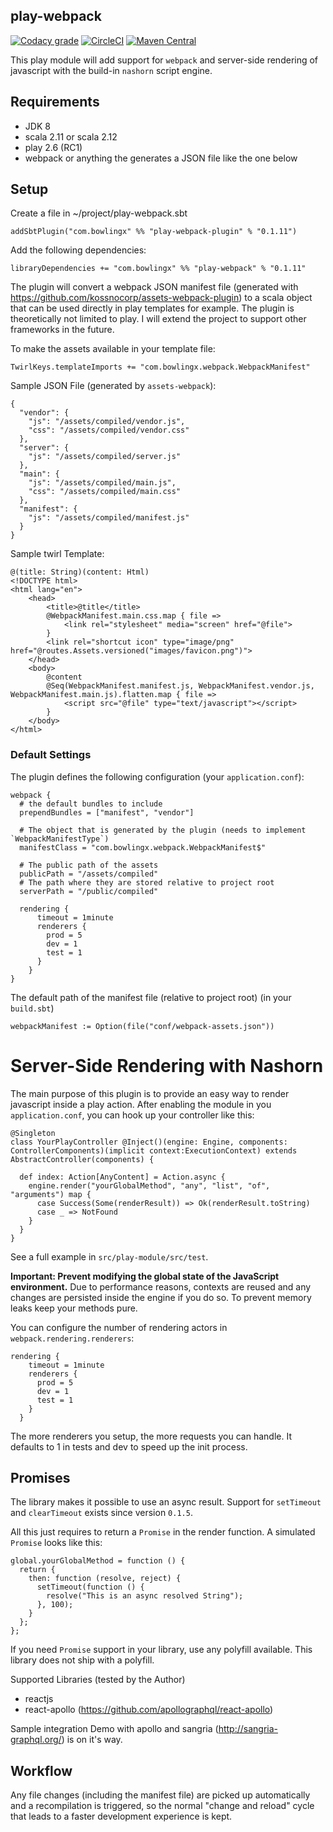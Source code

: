 play-webpack
------------

[![Codacy grade](https://img.shields.io/codacy/grade/4ca293d1006d4416a9aeb76bf323db6e.svg)](https://www.codacy.com/app/bowlingx/play-webpack?utm_source=github.com&amp;utm_medium=referral&amp;utm_content=BowlingX/play-webpack&amp;utm_campaign=Badge_Grade)
[![CircleCI](https://img.shields.io/circleci/project/github/BowlingX/play-webpack.svg)](https://circleci.com/gh/BowlingX/play-webpack)
[![Maven Central](https://img.shields.io/maven-central/v/com.bowlingx/play-webpack_2.12.svg)](http://search.maven.org/#search%7Cga%7C1%7Ca%3A%22play-webpack_2.12%22)

This play module will add support for `webpack` and server-side rendering of javascript 
with the build-in `nashorn` script engine.

## Requirements

- JDK 8
- scala 2.11 or scala 2.12
- play 2.6 (RC1)
- webpack or anything the generates a JSON file like the one below

## Setup

Create a file in ~/project/play-webpack.sbt

    addSbtPlugin("com.bowlingx" %% "play-webpack-plugin" % "0.1.11")
    
Add the following dependencies:
    
    libraryDependencies += "com.bowlingx" %% "play-webpack" % "0.1.11"

The plugin will convert a webpack JSON manifest file (generated with https://github.com/kossnocorp/assets-webpack-plugin) to a scala object 
that can be used directly in play templates for example. The plugin is theoretically not limited to play. 
I will extend the project to support other frameworks in the future.

To make the assets available in your template file:

    TwirlKeys.templateImports += "com.bowlingx.webpack.WebpackManifest"

Sample JSON File (generated by `assets-webpack`):

    {
      "vendor": {
        "js": "/assets/compiled/vendor.js",
        "css": "/assets/compiled/vendor.css"
      },
      "server": {
        "js": "/assets/compiled/server.js"
      },
      "main": {
        "js": "/assets/compiled/main.js",
        "css": "/assets/compiled/main.css"
      },
      "manifest": {
        "js": "/assets/compiled/manifest.js"
      }
    }
    
Sample twirl Template:
    
    @(title: String)(content: Html)
    <!DOCTYPE html>
    <html lang="en">
        <head>
            <title>@title</title>
            @WebpackManifest.main.css.map { file =>
                <link rel="stylesheet" media="screen" href="@file">
            }
            <link rel="shortcut icon" type="image/png" href="@routes.Assets.versioned("images/favicon.png")">
        </head>
        <body>
            @content
            @Seq(WebpackManifest.manifest.js, WebpackManifest.vendor.js, WebpackManifest.main.js).flatten.map { file =>
                <script src="@file" type="text/javascript"></script>
            }
        </body>
    </html>

### Default Settings

The plugin defines the following configuration (your `application.conf`):

    webpack {
      # the default bundles to include
      prependBundles = ["manifest", "vendor"]
    
      # The object that is generated by the plugin (needs to implement `WebpackManifestType`)
      manifestClass = "com.bowlingx.webpack.WebpackManifest$"

      # The public path of the assets
      publicPath = "/assets/compiled"
      # The path where they are stored relative to project root
      serverPath = "/public/compiled"
      
      rendering {
          timeout = 1minute
          renderers {
            prod = 5
            dev = 1
            test = 1
          }
        }
    }
    
The default path of the manifest file (relative to project root) (in your `build.sbt`)
    
    webpackManifest := Option(file("conf/webpack-assets.json"))

# Server-Side Rendering with Nashorn

The main purpose of this plugin is to provide an easy way to render javascript inside a play action.
After enabling the module in you `application.conf`, you can hook up your controller like this:

    @Singleton
    class YourPlayController @Inject()(engine: Engine, components: ControllerComponents)(implicit context:ExecutionContext) extends AbstractController(components) {
    
      def index: Action[AnyContent] = Action.async {
        engine.render("yourGlobalMethod", "any", "list", "of", "arguments") map {
          case Success(Some(renderResult)) => Ok(renderResult.toString)
          case _ => NotFound
        }
      }
    }

See a full example in `src/play-module/src/test`.

**Important: Prevent modifying the global state of the JavaScript environment.**
Due to performance reasons, contexts are reused and any changes are persisted inside the engine if you do so.
To prevent memory leaks keep your methods pure.

You can configure the number of rendering actors in `webpack.rendering.renderers`:

```
rendering {
    timeout = 1minute
    renderers {
      prod = 5
      dev = 1
      test = 1
    }
  }
```

The more renderers you setup, the more requests you can handle. 
It defaults to 1 in tests and dev to speed up the init process.

## Promises

The library makes it possible to use an async result.
Support for `setTimeout` and `clearTimeout` exists since version `0.1.5`.

All this just requires to return a `Promise` in the render function. A simulated `Promise` looks like this:

    global.yourGlobalMethod = function () {
      return {
        then: function (resolve, reject) {
          setTimeout(function () {
            resolve("This is an async resolved String");
          }, 100);
        }
      };
    };

If you need `Promise` support in your library, use any polyfill available. This library does not ship with a polyfill.

Supported Libraries (tested by the Author)

- reactjs
- react-apollo (https://github.com/apollographql/react-apollo)

Sample integration Demo with apollo and sangria (http://sangria-graphql.org/) is on it's way.

## Workflow

Any file changes (including the manifest file) are picked up automatically and a recompilation is triggered, 
so the normal "change and reload" cycle that leads to a faster development experience is kept.

